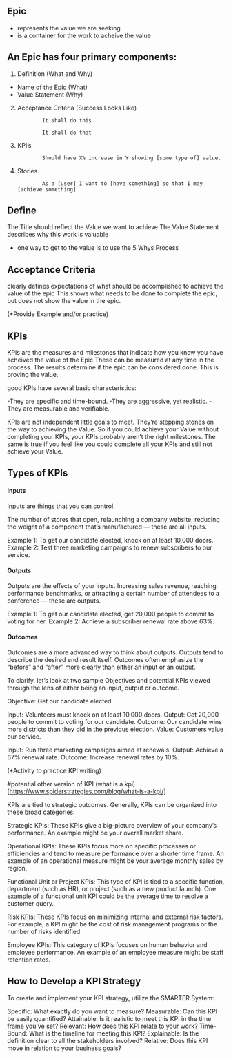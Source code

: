 ## Epic
- represents the value we are seeking
- is a container for the work to acheive the value

## An Epic has four primary components:

1. Definition (What and Why)
* Name of the Epic (What)
* Value Statement (Why)

2. Acceptance Criteria (Success Looks Like)

               It shall do this

               It shall do that

3. KPI’s

               Should have X% increase in Y showing [some type of] value.

4. Stories

               As a [user] I want to [have something] so that I may [achieve something]
               
 ## Define
 The Title should reflect the Value we want to achieve
 The Value Statement describes why this work is valuable
 - one way to get to the value is to use the 5 Whys Process

## Acceptance Criteria
clearly defines expectations of what should be accomplished to achieve the value of the epic
This shows what needs to be done to complete the epic, but does not show the value in the epic.  

(*Provide Example and/or practice)

## KPIs
KPIs are the measures and milestones that indicate how you know you have acheived the value of the Epic
These can be measured at any time in the process.  The results determine if the epic can be considered done.  This is proving the value.

good KPIs have several basic characteristics:

-They are specific and time-bound.
-They are aggressive, yet realistic.
-They are measurable and verifiable.

KPIs are not independent little goals to meet. They’re stepping stones on the way to achieving the Value.
So if you could achieve your Value without completing your KPIs, your KPIs probably aren’t the right milestones.
The same is true if you feel like you could complete all your KPIs and still not achieve your Value. 

## Types of KPIs
#### **Inputs**
Inputs are things that you can control.

The number of stores that open, relaunching a company website, reducing the weight of a component that’s manufactured — these are all inputs.

Example 1: To get our candidate elected, knock on at least 10,000 doors.
Example 2: Test three marketing campaigns to renew subscribers to our service.

#### **Outputs**
Outputs are the effects of your inputs. Increasing sales revenue, reaching performance benchmarks, or attracting a certain number of attendees to a conference — these are outputs.

Example 1: To get our candidate elected, get 20,000 people to commit to voting for her.
Example 2: Achieve a subscriber renewal rate above 63%.

#### **Outcomes**
Outcomes are a more advanced way to think about outputs. Outputs tend to describe the desired end result itself. Outcomes often emphasize the “before” and “after” more clearly than either an input or an output.

To clarify, let’s look at two sample Objectives and potential KPIs viewed through the lens of either being an input, output or outcome.

Objective: Get our candidate elected.

Input: Volunteers must knock on at least 10,000 doors.
Output: Get 20,000 people to commit to voting for our candidate.
Outcome: Our candidate wins more districts than they did in the previous election.
Value: Customers value our service.

Input: Run three marketing campaigns aimed at renewals.
Output: Achieve a 67% renewal rate.
Outcome: Increase renewal rates by 10%.

(*Activity to practice KPI writing)

#potential other version of KPI 
(what is a kpi)[https://www.spiderstrategies.com/blog/what-is-a-kpi/]

KPIs are tied to strategic outcomes. Generally, KPIs can be organized into these broad categories:

Strategic KPIs: These KPIs give a big-picture overview of your company’s performance. An example might be your overall market share.

Operational KPIs: These KPIs focus more on specific processes or efficiencies and tend to measure performance over a shorter time frame. An example of an operational measure might be your average monthly sales by region.

Functional Unit or Project KPIs: This type of KPI is tied to a specific function, department (such as HR), or project (such as a new product launch). One example of a functional unit KPI could be the average time to resolve a customer query.

Risk KPIs: These KPIs focus on minimizing internal and external risk factors. For example, a KPI might be the cost of risk management programs or the number of risks identified.

Employee KPIs: This category of KPIs focuses on human behavior and employee performance. An example of an employee measure might be staff retention rates.

## How to Develop a KPI Strategy
To create and implement your KPI strategy, utilize the SMARTER System:

Specific: What exactly do you want to measure?
Measurable: Can this KPI be easily quantified?
Attainable: Is it realistic to meet this KPI in the time frame you’ve set?
Relevant: How does this KPI relate to your work?
Time-Bound: What is the timeline for meeting this KPI?
Explainable: Is the definition clear to all the stakeholders involved?
Relative: Does this KPI move in relation to your business goals?
